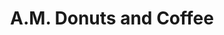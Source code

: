 ---
path: "/eats/am-donuts-and-coffee"
title: "A.M. Donuts and Coffee"
image: "https://res.cloudinary.com/tpage99/image/upload/v1586830151/local417eats/local417eatslogo.png"
orderops: "takeout"
category: "eats"
hours: "6:30am-10am Tuesday through Friday. 8am-11am Saturday"
eatsType: "Food Truck"
website: "https://www.facebook.com/Amdonutsandcoffee"
facebook: "https://www.facebook.com/Amdonutsandcoffee"
address: "300 E Jackson St Willard, Missouri 65781"
phone: "4177124809"
tags: ["food truck", "donuts", "coffee", "willard"]
---